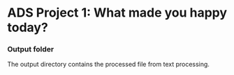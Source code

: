 # ADS Project 1: What made you happy today?
### Output folder

The output directory contains the processed file from text processing.

